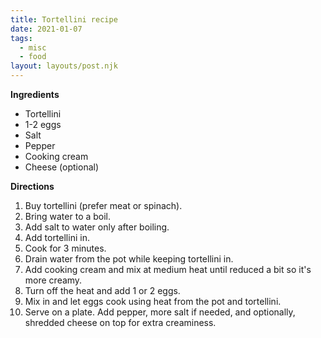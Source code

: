 ```yaml
---
title: Tortellini recipe
date: 2021-01-07
tags:
  - misc
  - food
layout: layouts/post.njk
---
```


**Ingredients**

- Tortellini
- 1-2 eggs
- Salt
- Pepper
- Cooking cream
- Cheese (optional)

**Directions**

1. Buy tortellini (prefer meat or spinach).
2. Bring water to a boil.
3. Add salt to water only after boiling.
4. Add tortellini in.
5. Cook for 3 minutes.
6. Drain water from the pot while keeping tortellini in.
7. Add cooking cream and mix at medium heat until reduced a bit so it's more creamy.
8. Turn off the heat and add 1 or 2 eggs.
9. Mix in and let eggs cook using heat from the pot and tortellini.
10. Serve on a plate. Add pepper, more salt if needed, and optionally, shredded cheese on top for extra creaminess.
